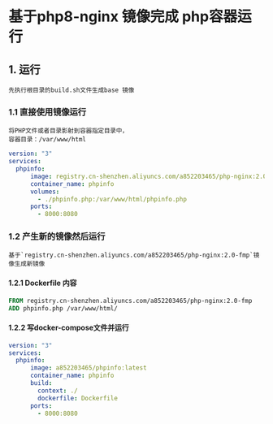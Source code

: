 # 基于php8-nginx 镜像完成 php容器运行
## 1. 运行
    先执行根目录的build.sh文件生成base 镜像
### 1.1 直接使用镜像运行
    将PHP文件或者目录影射到容器指定目录中， 
    容器目录：/var/www/html
```yaml
version: "3"
services:
  phpinfo:
      image: registry.cn-shenzhen.aliyuncs.com/a852203465/php-nginx:2.0-fmp
      container_name: phpinfo
      volumes:
        - ./phpinfo.php:/var/www/html/phpinfo.php
      ports:
        - 8000:8080
```

### 1.2 产生新的镜像然后运行
    基于`registry.cn-shenzhen.aliyuncs.com/a852203465/php-nginx:2.0-fmp`镜像生成新镜像

#### 1.2.1 Dockerfile 内容
```dockerfile
FROM registry.cn-shenzhen.aliyuncs.com/a852203465/php-nginx:2.0-fmp
ADD phpinfo.php /var/www/html/
```

#### 1.2.2 写docker-compose文件并运行
```yaml
version: "3"
services:
  phpinfo:
      image: a852203465/phpinfo:latest
      container_name: phpinfo
      build:
        context: ./
        dockerfile: Dockerfile
      ports:
        - 8000:8080
```


















